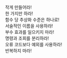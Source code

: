 작게 만들어라!  
한 가지만 하라!  
함수 당 추상화 수준은 하나로!  
서술적인 이름을 사용하라!  
부수 효과를 일으키지 마라!  
명령과 조회를 분리하라!  
오류 코드보다 예외를 사용하라!  
반복하지 마라!  